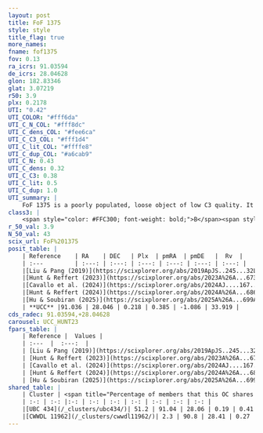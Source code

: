 ```yaml
---
layout: post
title: FoF 1375
style: style
title_flag: true
more_names: 
fname: fof1375
fov: 0.13
ra_icrs: 91.03594
de_icrs: 28.04628
glon: 182.83346
glat: 3.07219
r50: 3.9
plx: 0.2178
UTI: "0.42"
UTI_COLOR: "#fff6da"
UTI_C_N_COL: "#fff8dc"
UTI_C_dens_COL: "#fee6ca"
UTI_C_C3_COL: "#fff1d4"
UTI_C_lit_COL: "#ffffe8"
UTI_C_dup_COL: "#a6cab9"
UTI_C_N: 0.43
UTI_C_dens: 0.32
UTI_C_C3: 0.38
UTI_C_lit: 0.5
UTI_C_dup: 1.0
UTI_summary: |
    FoF 1375 is a poorly populated, loose object of low C3 quality. It is moderately studied in the literature. This object shares a significant percentage of members with 2 later reported entries.
class3: |
    <span style="color: #FFC300; font-weight: bold;">B</span><span style="color: red; font-weight: bold;">C</span>
r_50_val: 3.9
N_50_val: 43
scix_url: FoF%201375
posit_table: |
    | Reference    | RA    | DEC   | Plx  | pmRA  | pmDE   |  Rv  |
    | :---         | :---: | :---: | :---: | :---: | :---: | :---: |
    |[Liu & Pang (2019)](https://scixplorer.org/abs/2019ApJS..245...32L) | 91.042 | 28.045 | 0.259 | 0.264 | -1.593 | -- |
    |[Hunt & Reffert (2023)](https://scixplorer.org/abs/2023A%26A...673A.114H) | 91.038 | 28.047 | 0.207 | 0.402 | -1.012 | 28.661 |
    |[Cavallo et al. (2024)](https://scixplorer.org/abs/2024AJ....167...12C) | 91.052 | 28.054 | 0.205 | -- | -- | -- |
    |[Hunt & Reffert (2024)](https://scixplorer.org/abs/2024A%26A...686A..42H) | 91.038 | 28.047 | 0.207 | 0.402 | -1.012 | 28.661 |
    |[Hu & Soubiran (2025)](https://scixplorer.org/abs/2025A%26A...699A.246H) | 91.052 | 28.054 | -- | -- | -- | -- |
    | **UCC** |91.036 | 28.046 | 0.218 | 0.385 | -1.086 | 33.919 | 
cds_radec: 91.03594,+28.04628
carousel: UCC_HUNT23
fpars_table: |
    | Reference |  Values |
    | :---  |  :---:  |
    | [Liu & Pang (2019)](https://scixplorer.org/abs/2019ApJS..245...32L) | `Age=0.562, Z=0.5` |
    | [Hunt & Reffert (2023)](https://scixplorer.org/abs/2023A%26A...673A.114H) | `AV50=0.55, diffAV50=1.668, MOD50=13.261, logAge50=8.705` |
    | [Cavallo et al. (2024)](https://scixplorer.org/abs/2024AJ....167...12C) | `AV50=0.57, dMod50=12.75, logAge50=8.93, [Fe/H]50=-0.06` |
    | [Hunt & Reffert (2024)](https://scixplorer.org/abs/2024A%26A...686A..42H) | `MassJ=532.044` |
    | [Hu & Soubiran (2025)](https://scixplorer.org/abs/2025A%26A...699A.246H) | `MA22=-0.27, MA23f=-0.53, MZ23=-0.34, MK24=-0.41, MF24=-0.41` |
shared_table: |
    | Cluster | <span title="Percentage of members that this OC shares with the ones listed">%</span>   | RA   | DEC   | Plx   | pmRA  | pmDE  | Rv | UTI |
    | :-: | :-: |:-: | :-: | :-: | :-: | :-: | :-: | :-: |
    |[UBC 434](/_clusters/ubc434/)| 51.2 | 91.04 | 28.06 | 0.19 | 0.41 | -1.0 | 34.56 |0.23 |
    |[CWWDL 11962](/_clusters/cwwdl11962/)| 2.3 | 90.8 | 28.41 | 0.27 | 0.38 | -1.39 | 51.7 |0.01 |
---
```

